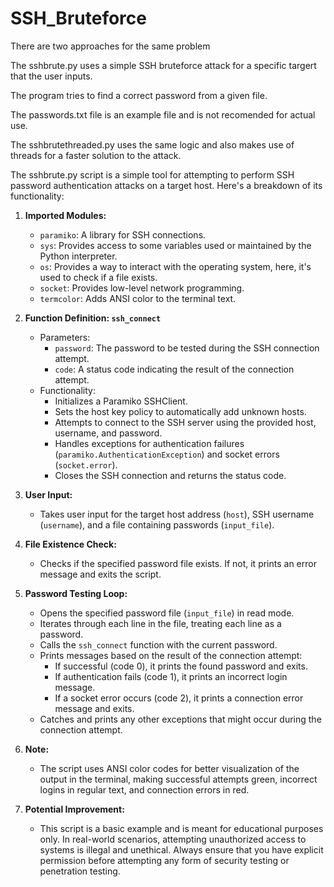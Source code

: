 # SSH_Bruteforce
There are two approaches for the same problem

The sshbrute.py uses a simple SSH bruteforce attack for a specific targert that the user inputs.

The program tries to find a correct password from a given file.

The passwords.txt file is an example file and is not recomended for actual use.

The sshbrutethreaded.py uses the same logic and also makes use of threads for a faster solution to the attack.


The sshbrute.py script is a simple tool for attempting to perform SSH password authentication attacks on a target host. Here's a breakdown of its functionality:

1. **Imported Modules:**
   - `paramiko`: A library for SSH connections.
   - `sys`: Provides access to some variables used or maintained by the Python interpreter.
   - `os`: Provides a way to interact with the operating system, here, it's used to check if a file exists.
   - `socket`: Provides low-level network programming.
   - `termcolor`: Adds ANSI color to the terminal text.

2. **Function Definition: `ssh_connect`**
   - Parameters:
     - `password`: The password to be tested during the SSH connection attempt.
     - `code`: A status code indicating the result of the connection attempt.
   - Functionality:
     - Initializes a Paramiko SSHClient.
     - Sets the host key policy to automatically add unknown hosts.
     - Attempts to connect to the SSH server using the provided host, username, and password.
     - Handles exceptions for authentication failures (`paramiko.AuthenticationException`) and socket errors (`socket.error`).
     - Closes the SSH connection and returns the status code.

3. **User Input:**
   - Takes user input for the target host address (`host`), SSH username (`username`), and a file containing passwords (`input_file`).

4. **File Existence Check:**
   - Checks if the specified password file exists. If not, it prints an error message and exits the script.

5. **Password Testing Loop:**
   - Opens the specified password file (`input_file`) in read mode.
   - Iterates through each line in the file, treating each line as a password.
   - Calls the `ssh_connect` function with the current password.
   - Prints messages based on the result of the connection attempt:
     - If successful (code 0), it prints the found password and exits.
     - If authentication fails (code 1), it prints an incorrect login message.
     - If a socket error occurs (code 2), it prints a connection error message and exits.
   - Catches and prints any other exceptions that might occur during the connection attempt.

6. **Note:**
   - The script uses ANSI color codes for better visualization of the output in the terminal, making successful attempts green, incorrect logins in regular text, and connection errors in red.

7. **Potential Improvement:**
   - This script is a basic example and is meant for educational purposes only. In real-world scenarios, attempting unauthorized access to systems is illegal and unethical. Always ensure that you have explicit permission before attempting any form of security testing or penetration testing.
